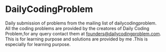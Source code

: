 # DailyCodingProblem
Daily submission of problems from the mailing list of dailycodingproblem.
All the coding problems are provided by the creatores of Daily Coding Problem,for any query contact them at founders@dailycodingproblem.com.
This is for learning purpose and solutions are provided by me .This is especially for learning purpose.

